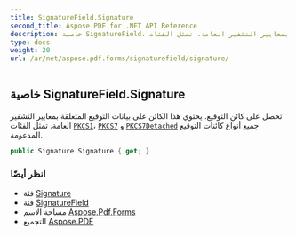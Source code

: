 ```yaml
---
title: SignatureField.Signature
second_title: Aspose.PDF for .NET API Reference
description: خاصية SignatureField. تحصل على كائن التوقيع. يحتوي هذا الكائن على بيانات التوقيع المتعلقة بمعايير التشفير العامة. تمثل الفئات PKCS1 و PKCS7 و PKCS7Detached جميع أنواع كائنات التوقيع المدعومة
type: docs
weight: 20
url: /ar/net/aspose.pdf.forms/signaturefield/signature/
---
```

## خاصية SignatureField.Signature

تحصل على كائن التوقيع. يحتوي هذا الكائن على بيانات التوقيع المتعلقة بمعايير التشفير العامة. تمثل الفئات [`PKCS1`](../../pkcs1/)، [`PKCS7`](../../pkcs7/) و [`PKCS7Detached`](../../pkcs7detached/) جميع أنواع كائنات التوقيع المدعومة.

```csharp
public Signature Signature { get; }
```

### انظر أيضًا

* فئة [Signature](../../signature/)
* فئة [SignatureField](../)
* مساحة الاسم [Aspose.Pdf.Forms](../../../aspose.pdf.forms/)
* التجميع [Aspose.PDF](../../../)